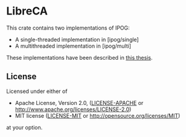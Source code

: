 # LibreCA
This crate contains two implementations of IPOG:
 * A single-threaded implementation in [ipog/single]
 * A multithreaded implementation in [ipog/multi]

These implementations have been described in [this thesis](https://essay.utwente.nl/88437/).

## License
Licensed under either of
 * Apache License, Version 2.0, ([LICENSE-APACHE](LICENSE-APACHE) or http://www.apache.org/licenses/LICENSE-2.0)
 * MIT license ([LICENSE-MIT](LICENSE-MIT) or http://opensource.org/licenses/MIT)

at your option.
